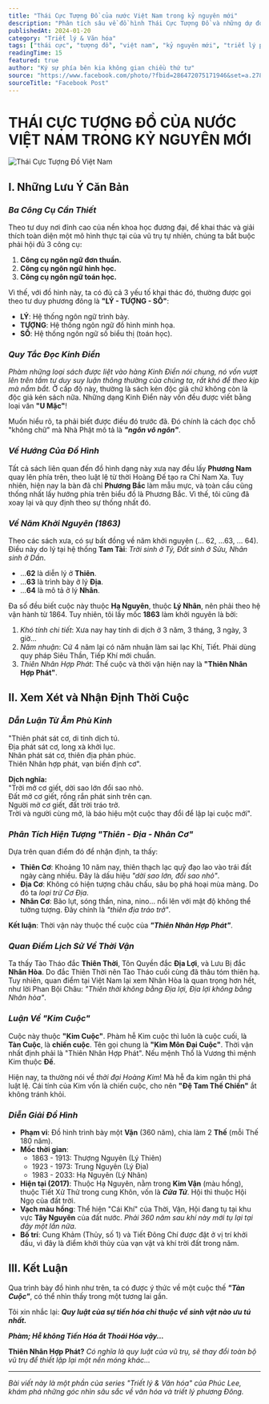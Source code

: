 ```yaml
---
title: "Thái Cực Tượng Đồ của nước Việt Nam trong kỷ nguyên mới"
description: "Phân tích sâu về đồ hình Thái Cực Tượng Đồ và những dự đoán về thời vận của Việt Nam trong kỷ nguyên mới dựa trên triết lý phương Đông."
publishedAt: 2024-01-20
category: "Triết lý & Văn hóa"
tags: ["thái cực", "tượng đồ", "việt nam", "kỷ nguyên mới", "triết lý phương đông"]
readingTime: 15
featured: true
author: "Ký sự phía bên kia không gian chiều thứ tư"
source: "https://www.facebook.com/photo/?fbid=286472075171946&set=a.278626265956527"
sourceTitle: "Facebook Post"
---
```


# THÁI CỰC TƯỢNG ĐỒ CỦA NƯỚC VIỆT NAM TRONG KỶ NGUYÊN MỚI

![Thái Cực Tượng Đồ Việt Nam](/images/posts/thai-cuc-tuong-do-cua-nuoc-viet-nam-trong-ky-nguyen-moi.jpg)

## **I. Những Lưu Ý Căn Bản**

### ***Ba Công Cụ Cần Thiết***

Theo tư duy nơi đỉnh cao của nền khoa học đương đại, để khai thác và giải thích toàn diện một mô hình thực tại của vũ trụ tự nhiên, chúng ta bắt buộc phải hội đủ 3 công cụ:

1.  **Công cụ ngôn ngữ đơn thuần.**
2.  **Công cụ ngôn ngữ hình học.**
3.  **Công cụ ngôn ngữ toán học.**

Vì thế, với đồ hình này, ta có đủ cả 3 yếu tố khai thác đó, thường được gọi theo tư duy phương đông là **"LÝ - TƯỢNG - SỐ"**:

*   **LÝ**: Hệ thống ngôn ngữ trình bày.
*   **TƯỢNG**: Hệ thống ngôn ngữ đồ hình minh họa.
*   **SỐ**: Hệ thống ngôn ngữ số biểu thị (toán học).

### ***Quy Tắc Đọc Kinh Điển***

*Phàm những loại sách được liệt vào hàng Kinh Điển nói chung, nó vốn vượt lên trên tầm tư duy suy luận thông thường của chúng ta, rất khó để theo kịp mà nắm bắt.* Ở cấp độ này, thường là sách kén độc giả chứ không còn là độc giả kén sách nữa. Những dạng Kinh Điển này vốn đều được viết bằng loại văn **"U Mặc"**!

Muốn hiểu rõ, ta phải biết được điều đó trước đã. Đó chính là cách đọc chỗ "không chữ" mà Nhà Phật mô tả là ***"ngôn vô ngôn"***.

### ***Về Hướng Của Đồ Hình***

Tất cả sách liên quan đến đồ hình dạng này xưa nay đều lấy **Phương Nam** quay lên phía trên, theo luật lệ từ thời Hoàng Đế tạo ra Chỉ Nam Xa. Tuy nhiên, hiện nay la bàn đã chỉ **Phương Bắc** làm mẫu mực, và toàn cầu cũng thống nhất lấy hướng phía trên biểu đồ là Phương Bắc. Vì thế, tôi cũng đã xoay lại và quy định theo sự thống nhất đó.

### ***Về Năm Khởi Nguyên (1863)***

Theo các sách xưa, có sự bất đồng về năm khởi nguyên (... 62, ...63, ... 64). Điều này do lý tại hệ thống **Tam Tài**: *Trời sinh ở Tý, Đất sinh ở Sửu, Nhân sinh ở Dần*.

*   ...**62** là diễn lý ở **Thiên**.
*   ...**63** là trình bày ở lý **Địa**.
*   ...**64** là mô tả ở lý **Nhân**.

Đa số đều biết cuộc này thuộc **Hạ Nguyên**, thuộc **Lý Nhân**, nên phải theo hệ vận hành từ 1864. Tuy nhiên, tôi lấy mốc **1863** làm khởi nguyên là bởi:

1.  *Khó tính chi tiết*: Xưa nay hay tính di dịch ở 3 năm, 3 tháng, 3 ngày, 3 giờ...
2.  *Năm nhuận*: Cứ 4 năm lại có năm nhuận làm sai lạc Khí, Tiết. Phải dùng quy pháp Siêu Thần, Tiếp Khí mới chuẩn.
3.  *Thiên Nhân Hợp Phát*: Thế cuộc và thời vận hiện nay là **"Thiên Nhân Hợp Phát"**.

## **II. Xem Xét và Nhận Định Thời Cuộc**

### ***Dẫn Luận Từ Âm Phù Kinh***

"Thiên phát sát cơ, di tinh dịch tú.  
Địa phát sát cơ, long xà khởi lục.  
Nhân phát sát cơ, thiên địa phản phúc.  
Thiên Nhân hợp phát, vạn biến định cơ".  

**Dịch nghĩa:**  
"Trời mở cơ giết, dời sao lớn đổi sao nhỏ.  
Đất mở cơ giết, rồng rắn phát sinh trên cạn.  
Người mở cơ giết, đất trời tráo trở.  
Trời và người cùng mở, là báo hiệu một cuộc thay đổi để lập lại cuộc mới".

### ***Phân Tích Hiện Tượng "Thiên - Địa - Nhân Cơ"***

Dựa trên quan điểm đó để nhận định, ta thấy:

*   **Thiên Cơ**: Khoảng 10 năm nay, thiên thạch lạc quỹ đạo lao vào trái đất ngày càng nhiều. Đây là dấu hiệu *"dời sao lớn, đổi sao nhỏ"*.
*   **Địa Cơ**: Không có hiện tượng châu chấu, sâu bọ phá hoại mùa màng. Do đó ta *loại trừ Cơ Địa*.
*   **Nhân Cơ**: Bão lụt, sóng thần, nina, nino... nổi lên với mật độ không thể tưởng tượng. Đây chính là *"thiên địa tráo trở"*.

**Kết luận**: Thời vận này thuộc thế cuộc của ***"Thiên Nhân Hợp Phát"***.

### ***Quan Điểm Lịch Sử Về Thời Vận***

Ta thấy Tào Tháo đắc **Thiên Thời**, Tôn Quyền đắc **Địa Lợi**, và Lưu Bị đắc **Nhân Hòa**. Do đắc Thiên Thời nên Tào Tháo cuối cùng đã thâu tóm thiên hạ. Tuy nhiên, quan điểm tại Việt Nam lại xem Nhân Hòa là quan trọng hơn hết, như lời Phan Bội Châu: *"Thiên thời không bằng Địa lợi, Địa lợi không bằng Nhân hòa"*.

### ***Luận Về "Kim Cuộc"***

Cuộc này thuộc **"Kim Cuộc"**. Phàm hễ Kim cuộc thì luôn là cuộc cuối, là **Tàn Cuộc**, là **chiến cuộc**. Tên gọi chung là **"Kim Môn Đại Cuộc"**. Thời vận nhất định phải là "Thiên Nhân Hợp Phát". Nếu mệnh Thổ là Vương thì mệnh Kim thuộc **Đế**.

Hiện nay, ta thường nói về *thời đại Hoàng Kim*! Mà hễ đa kim ngân thì phá luật lệ. Cái tính của Kim vốn là chiến cuộc, cho nên **"Đệ Tam Thế Chiến"** ắt không tránh khỏi.

### ***Diễn Giải Đồ Hình***

*   **Phạm vi**: Đồ hình trình bày một **Vận** (360 năm), chia làm 2 **Thế** (mỗi Thế 180 năm).
*   **Mốc thời gian**:
    *   1863 - 1913: Thượng Nguyên (Lý Thiên)
    *   1923 - 1973: Trung Nguyên (Lý Địa)
    *   1983 - 2033: Hạ Nguyên (Lý Nhân)
*   **Hiện tại (2017)**: Thuộc Hạ Nguyên, nằm trong **Kim Vận** (màu hồng), thuộc Tiết Xử Thử trong cung Khôn, vốn là ***Cửa Tử***. Hội thì thuộc Hội Ngọ của đất trời.
*   **Vạch màu hồng**: Thể hiện "Cái Khí" của Thời, Vận, Hội đang tụ tại khu vực **Tây Nguyên** của đất nước. *Phải 360 năm sau khí này mới tụ lại tại đây một lần nữa*.
*   **Bố trí**: Cung Khảm (Thủy, số 1) và Tiết Đông Chí được đặt ở vị trí khởi đầu, vì đây là điểm khởi thủy của vạn vật và khí trời đất trong năm.

## **III. Kết Luận**

Qua trình bày đồ hình như trên, ta có được ý thức về một cuộc thế ***"Tàn Cuộc"***, có thể nhìn thấy trong một tương lai gần.

Tôi xin nhắc lại: ***Quy luật của sự tiến hóa chỉ thuộc về sinh vật nào ưu tú nhất.***

***Phàm; Hễ không Tiến Hóa ắt Thoái Hóa vậy...***

**Thiên Nhân Hợp Phát?** *Có nghĩa là quy luật của vũ trụ, sẽ thay đổi toàn bộ vũ trụ để thiết lập lại một nền móng khác...*

---

*Bài viết này là một phần của series "Triết lý & Văn hóa" của Phúc Lee, khám phá những góc nhìn sâu sắc về văn hóa và triết lý phương Đông.*
